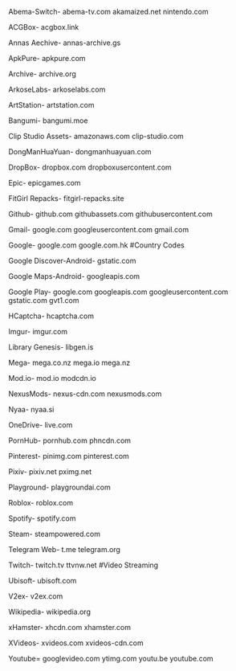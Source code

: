 Abema-Switch-
abema-tv.com
akamaized.net
nintendo.com

ACGBox-
acgbox.link

Annas Aechive-
annas-archive.gs

ApkPure-
apkpure.com

Archive-
archive.org

ArkoseLabs-
arkoselabs.com

ArtStation-
artstation.com

Bangumi-
bangumi.moe

Clip Studio Assets-
amazonaws.com
clip-studio.com

DongManHuaYuan-
dongmanhuayuan.com

DropBox-
dropbox.com
dropboxusercontent.com

Epic-
epicgames.com

FitGirl Repacks-
fitgirl-repacks.site

Github-
github.com
githubassets.com
githubusercontent.com

Gmail-
google.com
googleusercontent.com
gmail.com

Google-
google.com
google.com.hk #Country Codes

Google Discover-Android-
gstatic.com

Google Maps-Android-
googleapis.com

Google Play-
google.com
googleapis.com
googleusercontent.com
gstatic.com
gvt1.com

HCaptcha-
hcaptcha.com

Imgur-
imgur.com

Library Genesis-
libgen.is

Mega-
mega.co.nz
mega.io
mega.nz

Mod.io-
mod.io
modcdn.io

NexusMods-
nexus-cdn.com
nexusmods.com

Nyaa-
nyaa.si

OneDrive-
live.com

PornHub-
pornhub.com
phncdn.com

Pinterest-
pinimg.com
pinterest.com


Pixiv-
pixiv.net
pximg.net

Playground-
playgroundai.com

Roblox-
roblox.com

Spotify-
spotify.com

Steam-
steampowered.com

Telegram Web-
t.me
telegram.org

Twitch-
twitch.tv
ttvnw.net #Video Streaming

Ubisoft-
ubisoft.com

V2ex-
v2ex.com

Wikipedia-
wikipedia.org

xHamster-
xhcdn.com
xhamster.com

XVideos-
xvideos.com
xvideos-cdn.com

Youtube=
googlevideo.com
ytimg.com
youtu.be
youtube.com
